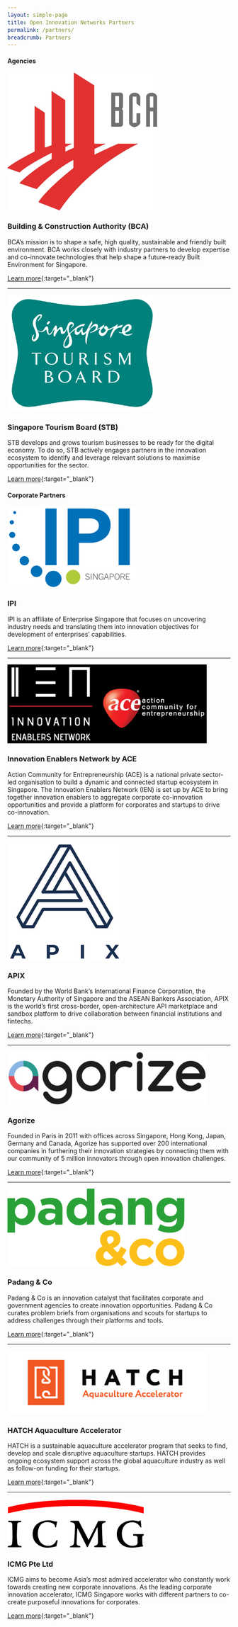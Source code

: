 ```yaml
---
layout: simple-page
title: Open Innovation Networks Partners
permalink: /partners/
breadcrumb: Partners
---
```

                                                                                  
#### <b>Agencies</b>

<img src="/images/partners/BCA Logo 1.jpg" alt="1" style="width:338px;height:311px">

<h3>Building & Construction Authority (BCA)</h3>

BCA’s mission is to shape a safe, high quality, sustainable and friendly built environment. BCA works closely with industry partners to develop expertise and co-innovate technologies that help shape a future-ready Built Environment for Singapore.

[Learn more](https://www.bca.gov.sg){:target="_blank"}

---

<img src="/images/partners/STB logo high res.png" alt="1" style="width:338px;height:263px">

<h3>Singapore Tourism Board (STB)</h3>

STB develops and grows tourism businesses to be ready for the digital economy. To do so, STB actively engages partners in the innovation ecosystem to identify and leverage relevant solutions to maximise opportunities for the sector.

[Learn more](http://www.sgtourismaccelerator.com/){:target="_blank"}

#### <b>Corporate Partners</b>


<img src="/images/partners/IPI_MasterLogoColAW_RGB.JPG" alt="1" style="width:300px;height:182px">

<h3>IPI</h3>

IPI is an affiliate of Enterprise Singapore that focuses on uncovering industry needs and translating them into innovation objectives for development of enterprises’ capabilities.

[Learn more](https://www.ipi-singapore.org){:target="_blank"}

---

<img src="/images/partners/IEN by ACE.JPG" alt="1" style="width:450px;height:178px">

<h3>Innovation Enablers Network by ACE</h3>

Action Community for Entrepreneurship (ACE) is a national private sector-led organisation to build a dynamic and connected startup ecosystem in Singapore. The Innovation Enablers Network (IEN) is set up by ACE to bring together innovation enablers to aggregate corporate co-innovation opportunities and provide a platform for corporates and startups to drive co-innovation.

[Learn more](https://epic.ace.org.sg/ien){:target="_blank"}

---

<img src="/images/partners/APIX logo.JPG" alt="1" style="width:262px;height:265px">

<h3>APIX</h3>

Founded by the World Bank’s International Finance Corporation, the Monetary Authority of Singapore and the ASEAN Bankers Association, APIX is the world’s first cross-border, open-architecture API marketplace and sandbox platform to drive collaboration between financial institutions and fintechs.

[Learn more](http://www.apixplatform.com/){:target="_blank"}

---

<img src="/images/partners/Agorize Logo.png" alt="1" style="width:450px;height:120px">

<h3>Agorize</h3> 
Founded in Paris in 2011 with offices across Singapore, Hong Kong, Japan, Germany and Canada, Agorize has supported over 200 international companies in furthering their innovation strategies by connecting them with our community of 5 million innovators through open innovation challenges.

[Learn more](https://www.agorize.com/en){:target="_blank"}

---

<img src="/images/partners/padang&co logo_colour.png" alt="1" style="width:400px;height:175px">

<h3>Padang & Co</h3>

Padang & Co is an innovation catalyst that facilitates corporate and government agencies to create innovation opportunities. Padang & Co curates problem briefs from organisations and scouts for startups to address challenges through their platforms and tools.

[Learn more](http://www.padang.co){:target="_blank"}

---

<img src="/images/partners/HATCH Aquaculture Accelerator Logo.png" alt="1" style="width:450px;height:144px">

<h3>HATCH Aquaculture Accelerator</h3>

HATCH is a sustainable aquaculture accelerator program that seeks to find, develop and scale disruptive aquaculture startups. HATCH provides ongoing ecosystem support across the global aquaculture industry as well as follow-on funding for their startups.

[Learn more](http://www.hatch.blue/){:target="_blank"}

---

<img src="/images/partners/ICMG logo.PNG" alt="1" style="width:310px;height:112px">

<h3>ICMG Pte Ltd</h3>

ICMG aims to become Asia’s most admired accelerator who constantly work towards creating new corporate innovations. As the leading corporate innovation accelerator, ICMG Singapore works with different partners to co-create purposeful innovations for corporates.

[Learn more](https://www.icmg.com.sg/en/#concept){:target="_blank"}




